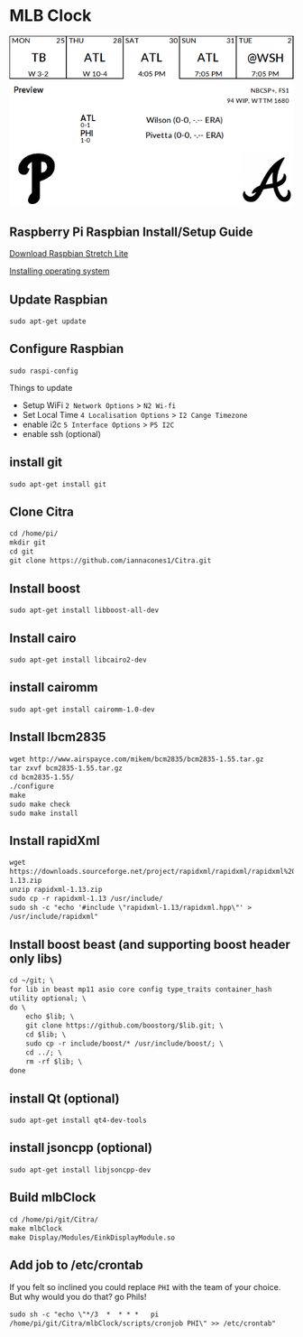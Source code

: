 # MLB Clock

![](Preview.png "Screen Example")

## Raspberry Pi Raspbian Install/Setup Guide

[Download Raspbian Stretch Lite](https://downloads.raspberrypi.org/raspbian_lite_latest)

[Installing operating system](https://www.raspberrypi.org/documentation/installation/installing-images/README.md)

## Update Raspbian
    sudo apt-get update

## Configure Raspbian
    sudo raspi-config

Things to update

 * Setup WiFi `2 Network Options` > `N2 Wi-fi`
 * Set Local Time `4 Localisation Options` > `I2 Cange Timezone` 
 * enable i2c `5 Interface Options` > `P5 I2C`
 * enable ssh (optional)

## install git
    sudo apt-get install git

## Clone Citra
    cd /home/pi/
    mkdir git
    cd git
    git clone https://github.com/iannacones1/Citra.git

## Install boost
    sudo apt-get install libboost-all-dev

## Install cairo
    sudo apt-get install libcairo2-dev

## install cairomm
    sudo apt-get install cairomm-1.0-dev

## Install lbcm2835
    wget http://www.airspayce.com/mikem/bcm2835/bcm2835-1.55.tar.gz
    tar zxvf bcm2835-1.55.tar.gz
    cd bcm2835-1.55/
    ./configure
    make
    sudo make check
    sudo make install

## Install rapidXml
    wget https://downloads.sourceforge.net/project/rapidxml/rapidxml/rapidxml%201.13/rapidxml-1.13.zip
    unzip rapidxml-1.13.zip
    sudo cp -r rapidxml-1.13 /usr/include/
    sudo sh -c "echo '#include \"rapidxml-1.13/rapidxml.hpp\"' > /usr/include/rapidxml"

## Install boost beast (and supporting boost header only libs)
    cd ~/git; \
    for lib in beast mp11 asio core config type_traits container_hash utility optional; \
    do \
        echo $lib; \
        git clone https://github.com/boostorg/$lib.git; \
        cd $lib; \
        sudo cp -r include/boost/* /usr/include/boost/; \
        cd ../; \
        rm -rf $lib; \ 
    done

## install Qt (optional)
    sudo apt-get install qt4-dev-tools

## install jsoncpp (optional)
    sudo apt-get install libjsoncpp-dev

## Build mlbClock
    cd /home/pi/git/Citra/
    make mlbClock
    make Display/Modules/EinkDisplayModule.so

## Add job to /etc/crontab
If you felt so inclined you could replace `PHI` with the team of your choice. But why would you do that? go Phils!

    sudo sh -c "echo \"*/3  *  * * *   pi      /home/pi/git/Citra/mlbClock/scripts/cronjob PHI\" >> /etc/crontab"


